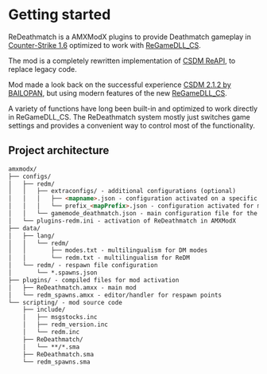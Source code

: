 # Getting started

ReDeathmatch is a AMXModX plugins to provide Deathmatch gameplay in <a href="https://store.steampowered.com/app/10/CounterStrike/">Counter-Strike 1.6</a> optimized to work with <a href="https://github.com/s1lentq/ReGameDLL_CS">ReGameDLL_CS</a>.

The mod is a completely rewritten implementation of [CSDM ReAPI](https://github.com/wopox1337/CSDM-ReAPI), to replace legacy code.

Mod made a look back on the successful experience [CSDM 2.1.2 by BAILOPAN](https://www.bailopan.net/csdm), but using modern features of the new [ReGameDLL_CS](https://github.com/s1lentq/ReGameDLL_CS).

A variety of functions have long been built-in and optimized to work directly in ReGameDLL_CS. The ReDeathmatch system mostly just switches game settings and provides a convenient way to control most of the functionality.

## Project architecture

```markdown
amxmodx/
├── configs/
│   ├── redm/
│   │   ├── extraconfigs/ - additional configurations (optional)
│   │   │   ├── <mapname>.json - configuration activated on a specific map
│   │   │   └── prefix_<mapPrefix>.json - configuration activated for maps with a certain prefix
│   │   └── gamemode_deathmatch.json - main configuration file for the mod
│   └── plugins-redm.ini - activation of ReDeathmatch in AMXModX
├── data/
│   ├── lang/
│   │   └── redm/
│   │       ├── modes.txt - multilingualism for DM modes
│   │       └── redm.txt - multilingualism for ReDM
│   └── redm/ - respawn file configuration
│       └── *.spawns.json
├── plugins/ - compiled files for mod activation
│   ├── ReDeathmatch.amxx - main mod
│   └── redm_spawns.amxx - editor/handler for respawn points
└── scripting/ - mod source code
    ├── include/
    │   ├── msgstocks.inc
    │   ├── redm_version.inc
    │   └── redm.inc
    ├── ReDeathmatch/
    │   └── **/*.sma
    ├── ReDeathmatch.sma
    └── redm_spawns.sma
```